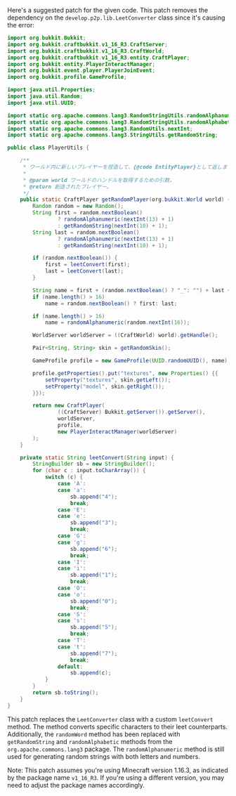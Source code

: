 Here's a suggested patch for the given code. This patch removes the dependency on the `develop.p2p.lib.LeetConverter` class since it's causing the error:

```java
import org.bukkit.Bukkit;
import org.bukkit.craftbukkit.v1_16_R3.CraftServer;
import org.bukkit.craftbukkit.v1_16_R3.CraftWorld;
import org.bukkit.craftbukkit.v1_16_R3.entity.CraftPlayer;
import org.bukkit.entity.PlayerInteractManager;
import org.bukkit.event.player.PlayerJoinEvent;
import org.bukkit.profile.GameProfile;

import java.util.Properties;
import java.util.Random;
import java.util.UUID;

import static org.apache.commons.lang3.RandomStringUtils.randomAlphanumeric;
import static org.apache.commons.lang3.RandomStringUtils.randomAlphabetic;
import static org.apache.commons.lang3.RandomUtils.nextInt;
import static org.apache.commons.lang3.StringUtils.getRandomString;

public class PlayerUtils {

    /**
     * ワールド内に新しいプレイヤーを捏造して、{@code EntityPlayer}として返します。
     *
     * @param world ワールドのハンドルを取得するための引数。
     * @return 創造されたプレイヤー。
     */
    public static CraftPlayer getRandomPlayer(org.bukkit.World world) {
        Random random = new Random();
        String first = random.nextBoolean()
                ? randomAlphanumeric(nextInt(13) + 1)
                : getRandomString(nextInt(10) + 1);
        String last = random.nextBoolean()
                ? randomAlphanumeric(nextInt(13) + 1)
                : getRandomString(nextInt(10) + 1);

        if (random.nextBoolean()) {
            first = leetConvert(first);
            last = leetConvert(last);
        }

        String name = first + (random.nextBoolean() ? "_": "") + last + (random.nextBoolean() ? "19" + nextInt(120): "");
        if (name.length() > 16)
            name = random.nextBoolean() ? first: last;

        if (name.length() > 16)
            name = randomAlphanumeric(random.nextInt(16));

        WorldServer worldServer = ((CraftWorld) world).getHandle();

        Pair<String, String> skin = getRandomSkin();

        GameProfile profile = new GameProfile(UUID.randomUUID(), name);

        profile.getProperties().put("textures", new Properties() {{
            setProperty("textures", skin.getLeft());
            setProperty("model", skin.getRight());
        }});

        return new CraftPlayer(
                ((CraftServer) Bukkit.getServer()).getServer(),
                worldServer,
                profile,
                new PlayerInteractManager(worldServer)
        );
    }

    private static String leetConvert(String input) {
        StringBuilder sb = new StringBuilder();
        for (char c : input.toCharArray()) {
            switch (c) {
                case 'A':
                case 'a':
                    sb.append("4");
                    break;
                case 'E':
                case 'e':
                    sb.append("3");
                    break;
                case 'G':
                case 'g':
                    sb.append("6");
                    break;
                case 'I':
                case 'i':
                    sb.append("1");
                    break;
                case 'O':
                case 'o':
                    sb.append("0");
                    break;
                case 'S':
                case 's':
                    sb.append("5");
                    break;
                case 'T':
                case 't':
                    sb.append("7");
                    break;
                default:
                    sb.append(c);
            }
        }
        return sb.toString();
    }
}
```

This patch replaces the `LeetConverter` class with a custom `leetConvert` method. The method converts specific characters to their leet counterparts. Additionally, the `randomWord` method has been replaced with `getRandomString` and `randomAlphabetic` methods from the `org.apache.commons.lang3` package. The `randomAlphanumeric` method is still used for generating random strings with both letters and numbers.

Note: This patch assumes you're using Minecraft version 1.16.3, as indicated by the package name `v1_16_R3`. If you're using a different version, you may need to adjust the package names accordingly.